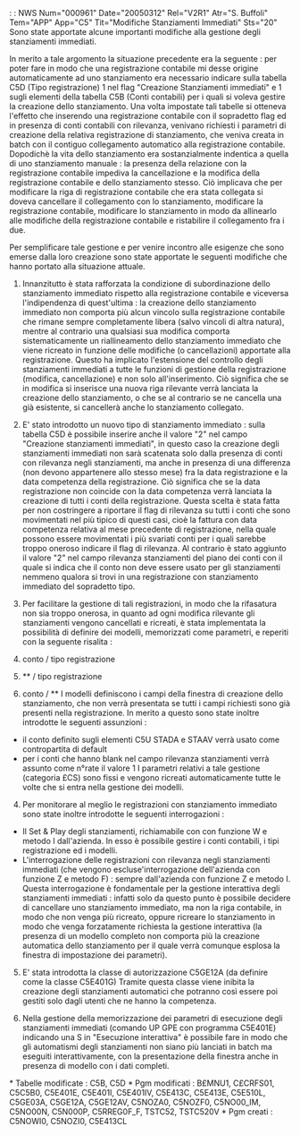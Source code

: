  :  : NWS Num="000961" Date="20050312" Rel="V2R1" Atr="S. Buffoli" Tem="APP" App="C5" Tit="Modifiche Stanziamenti Immediati" Sts="20"
Sono state apportate alcune importanti modifiche alla gestione degli stanziamenti immediati.

In merito a tale argomento la situazione precedente era la seguente :  per poter fare in modo che una
registrazione contabile mi desse origine automaticamente ad uno stanziamento era necessario indicare sulla tabella C5D (Tipo registrazione) 1 nel flag "Creazione Stanziamenti immediati" e 1 sugli elementi della tabella C5B (Conti contabili) per i quali si voleva gestire la creazione dello
stanziamento. Una volta impostate tali tabelle si otteneva l'effetto che inserendo una registrazione contabile con il sopradetto flag ed in presenza di conti contabili con rilevanza, venivano richiesti i parametri di creazione della relativa registrazione di stanziamento, che veniva
creata in batch con il contiguo collegamento automatico alla registrazione contabile. Dopodichè la vita dello stanziamento era sostanzialmente indentica a quella di uno stanziamento manuale :  la presenza della relazione con la registrazione contabile impediva la cancellazione e la modifica della registrazione contabile e dello stanziamento stesso. Ciò implicava che per modificare la riga di registrazione contabile che era stata collegata si doveva cancellare il collegamento con lo stanziamento, modificare la registrazione contabile, modificare lo stanziamento in modo da allinearlo alle modifiche della  registrazione contabile e ristabilire il collegamento fra i due.

Per semplificare tale gestione e per venire incontro alle esigenze che sono emerse dalla loro creazione sono state apportate le seguenti modifiche che hanno portato alla situazione attuale.

1) Innanzitutto è stata rafforzata la condizione di subordinazione dello stanziamento immediato
rispetto alla registrazione contabile e viceversa l'indipendenza di quest'ultima :  la creazione dello stanziamento immediato non comporta più alcun vincolo sulla registrazione contabile che rimane
sempre completamente libera (salvo vincoli di altra natura), mentre al contrario una qualsiasi sua
modifica comporta sistematicamente un riallineamento dello stanziamento immediato che viene ricreato in funzione delle modifiche (o cancellazioni) apportate alla registrazione. Questo ha implicato l'estensione del controllo degli stanziamenti immediati a tutte le funzioni di gestione della registrazione (modifica, cancellazione) e non solo all'inserimento. Ciò significa che
se in modifica si inserisce una nuova riga rilevante verrà lanciata la creazione dello stanziamento,
o che se al contrario se ne cancella una già esistente, si cancellerà anche lo stanziamento collegato.

2) E' stato introdotto un nuovo tipo di stanziamento immediato :  sulla tabella  C5D è possibile
inserire anche il valore "2" nel campo "Creazione stanziamenti immediati", in questo caso la creazione degli stanziamenti immediati non sarà scatenata solo dalla presenza di conti con rilevanza negli stanziamenti, ma anche in presenza di una differenza (non devono appartenere allo stesso mese) fra la data registrazione e la data competenza della registrazione.
Ciò significa che se la data registrazione non coincide con la data competenza verrà lanciata la creazione di tutti i conti della registrazione. Questa scelta è stata fatta per non costringere a riportare il flag di rilevanza su tutti i conti che sono movimentati nel più tipico di questi casi, cioè la fattura con data competenza relativa al mese precedente di registrazione, nella quale possono essere movimentati i più svariati conti per i quali sarebbe troppo oneroso indicare il flag di rilevanza. Al contrario è stato aggiunto il valore "2" nel campo
rilevanza stanziamenti del piano dei conti con il quale si indica  che il conto non deve essere usato per gli stanziamenti nemmeno qualora si trovi in una registrazione con stanziamento immediato
del sopradetto tipo.

3) Per facilitare la gestione di tali registrazioni, in modo che la rifasatura non sia troppo
onerosa, in quanto ad ogni modifica rilevante gli stanziamenti vengono cancellati e ricreati, è stata implementata la possibilità di definire dei modelli, memorizzati come parametri, e reperiti con la seguente risalita : 
1) conto / tipo registrazione
2) \*\*    / tipo registrazione
3) conto / \*\*
I modelli definiscono i campi della finestra di creazione dello stanziamento, che non verrà presentata se tutti i campi richiesti sono già presenti nella registrazione.
In merito a questo sono state inoltre introdotte le seguenti assunzioni : 
- il conto definito sugli elementi C5U STADA e STAAV verrà usato come contropartita di default
- per i conti che hanno blank nel campo rilevanza stanziamenti verrà assunto come n°rate il valore 1
I parametri relativi a tale gestione (categoria £CS) sono fissi e vengono ricreati automaticamente
tutte le volte che si entra nella gestione dei modelli.

4) Per monitorare al meglio le registrazioni con stanziamento immediato sono state inoltre
introdotte le seguenti interrogazioni : 
- Il Set & Play degli stanziamenti, richiamabile con con funzione W e metodo I dall'azienda. In esso
è possibile gestire i conti contabili, i tipi registrazione ed i modelli.
- L'interrogazione delle registrazioni con rilevanza negli stanziamenti immediati (che vengono
escluse'interrogazione dell'azienda con funzione Z e metodo F) :  sempre dall'azienda con funzione Z e
metodo I. Questa interrogazione è fondamentale per la gestione interattiva degli stanziamenti immediati :  infatti solo da questo punto è possibile decidere di cancellare uno stanziamento immediato, ma non la riga contabile, in modo che non venga più ricreato, oppure ricreare lo stanziamento in modo che venga forzatamente richiesta la gestione interattiva (la presenza di un modello completo non comporta più la creazione automatica dello stanziamento per il quale verrà comunque esplosa la finestra di impostazione dei parametri).

5) E' stata introdotta la classe di autorizzazione C5GE12A (da definire come la classe C5E401G)
Tramite questa classe viene inibita la creazione degli stanziamenti automatici che potranno così essere poi gestiti solo dagli utenti che ne hanno la competenza.

6) Nella gestione della memorizzazione dei parametri di esecuzione degli stanziamenti immediati
(comando UP GPE con programma C5E401E) indicando una S in "Esecuzione interattiva" è possibile fare
in modo che gli automatismi degli stanziamenti non siano più lanciati in batch ma eseguiti interattivamente, con la presentazione della finestra anche in presenza di modello con i dati completi.

\* Tabelle modificate :  C5B, C5D
\* Pgm modificati :  B£MNU1, C£CRFS01, C5C5B0, C5E401E, C5E401I, C5E401IV, C5E413C, C5E413E, C5E510L, C5GE03A, C5GE12A, C5GE12AV, C5NOZA0, C5NOZF0, C5NO00_IM, C5NO00N, C5N000P, C5RREG0F_F, TSTC52, TSTC520V
\* Pgm creati :  C5NOWI0, C5NOZI0, C5E413CL

